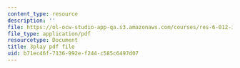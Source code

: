 ```yaml
---
content_type: resource
description: ''
file: https://ol-ocw-studio-app-qa.s3.amazonaws.com/courses/res-6-012-introduction-to-probability-spring-2018/b71ec46f7136992ef244c585c6497d07_KSrPJe7y9oA.pdf
file_type: application/pdf
resourcetype: Document
title: 3play pdf file
uid: b71ec46f-7136-992e-f244-c585c6497d07
---
```

